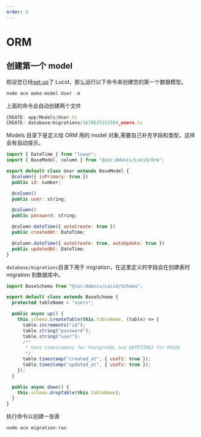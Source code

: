 ```yaml
---
order: 5
---
```


# ORM

## 创建第一个 model

假设您已经[set up](https://docs.adonisjs.com/guides/database/introduction)了 Lucid，那么运行以下命令来创建您的第一个数据模型。

```js
node ace make:model User -m
```

上面的命令会自动创建两个文件

```js
CREATE: app/Models/User.ts
CREATE: database/migrations/1678525151584_users.ts
```

Models 目录下是定义给 ORM 用的 model 对象,需要自己补充字段和类型，这样会有自动提示。

```js
import { DateTime } from "luxon";
import { BaseModel, column } from "@ioc:Adonis/Lucid/Orm";

export default class User extends BaseModel {
  @column({ isPrimary: true })
  public id: number;

  @column()
  public user: string;

  @column()
  public password: string;

  @column.dateTime({ autoCreate: true })
  public createdAt: DateTime;

  @column.dateTime({ autoCreate: true, autoUpdate: true })
  public updatedAt: DateTime;
}
```

`database/migrations`目录下用于 migration，在这里定义的字段会在创建表时 migration 到数据库中。

```js
import BaseSchema from "@ioc:Adonis/Lucid/Schema";

export default class extends BaseSchema {
  protected tableName = "users";

  public async up() {
    this.schema.createTable(this.tableName, (table) => {
      table.increments("id");
      table.string("password");
      table.string("user");
      /**
       * Uses timestamptz for PostgreSQL and DATETIME2 for MSSQL
       */
      table.timestamp("created_at", { useTz: true });
      table.timestamp("updated_at", { useTz: true });
    });
  }

  public async down() {
    this.schema.dropTable(this.tableName);
  }
}
```

执行命令以创建一张表

```js
node ace migration:run
```
